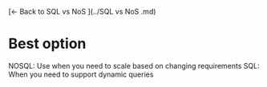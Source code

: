 [← Back to SQL vs NoS ](../SQL vs NoS .md)

# Best option

NOSQL: Use when you need to scale based on changing requirements
SQL: When you need to support dynamic queries
